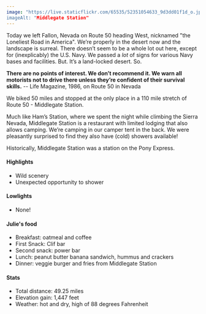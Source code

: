 ```yaml
---
image: "https://live.staticflickr.com/65535/52351054633_9d3dd01f1d_o.jpg”
imageAlt: "Middlegate Station"
---
```


Today we left Fallon, Nevada on Route 50 heading West, nicknamed "the Loneliest Road in America". We’re properly in the desert now and the landscape is surreal. There doesn’t seem to be a whole lot out here, except for (inexplicably) the U.S. Navy. We passed a _lot_ of signs for various Navy bases and facilities. But. It’s a land-locked desert. So. 

__There are no points of interest. We don’t recommend it. We warn all motorists not to drive there unless they’re confident of their survival skills.__ -- Life Magazine, 1986, on Route 50 in Nevada

We biked 50 miles and stopped at the only place in a 110 mile stretch of Route 50 - Middlegate Station. 

Much like Ham’s Station, where we spent the night while climbing the Sierra Nevada, Middlegate Station is a restaurant with limited lodging that also allows camping. We’re camping in our camper tent in the back. We were pleasantly surprised to find they also have (cold) showers available!

Historically, Middlegate Station was a station on the Pony Express. 

#### Highlights
- Wild scenery
- Unexpected opportunity to shower 

#### Lowlights
- None!

#### Julie's food
- Breakfast: oatmeal and coffee
- First Snack: Clif bar
- Second snack: power bar
- Lunch: peanut butter banana sandwich, hummus and crackers 
- Dinner: veggie burger and fries from Middlegate Station

#### Stats
- Total distance: 49.25 miles
- Elevation gain: 1,447 feet
- Weather: hot and dry, high of 88 degrees Fahrenheit
